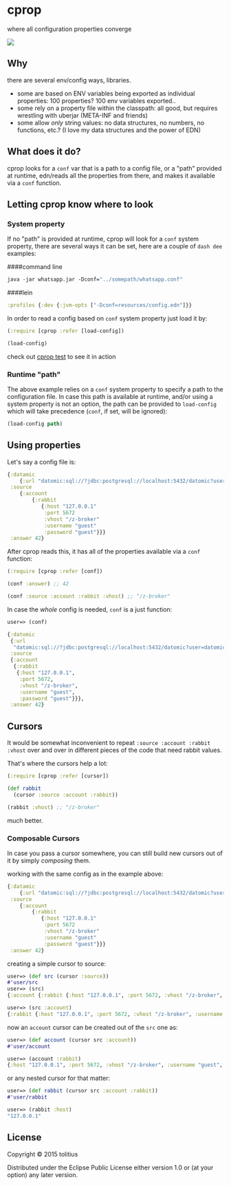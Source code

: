 # cprop

where all configuration properties converge

![](https://clojars.org/cprop/latest-version.svg)

## Why

there are several env/config ways, libraries. 

* some are based on ENV variables being exported as individual properties: 100 properties? 100 env variables exported.. 
* some rely on a property file within the classpath: all good, but requires wrestling with uberjar (META-INF and friends)
* some allow _only_ string values: no data structures, no numbers, no functions, etc.? (I love my data structures and the power of EDN)

## What does it do?

cprop looks for a `conf` var that is a path to a config file, or a "path" provided at runtime, edn/reads all the properties from there, and makes it available via a `conf` function.

## Letting cprop know where to look

### System property

If no "path" is provided at runtime, cprop will look for a `conf` system property, there are several ways it can be set, here are a couple of `dash dee` examples:

####command line

```clojure
java -jar whatsapp.jar -Dconf="../somepath/whatsapp.conf"
```

####lein

```clojure
:profiles {:dev {:jvm-opts ["-Dconf=resources/config.edn"]}}
```

In order to read a config based on `conf` system property just load it by:

```clojure
(:require [cprop :refer [load-config])

(load-config)
```

check out [cprop test](https://github.com/tolitius/cprop/blob/master/test/cprop/core_test.clj#L5) to see it in action

### Runtime "path"

The above example relies on a `conf` system property to specify a path to the configuration file. In case this path is available at runtime, and/or using a system property is not an option, the path can be provided to `load-config` which will take precedence (`conf`, if set, will be ignored):

```clojure
(load-config path)
```

## Using properties

Let's say a config file is:

```clojure
{:datamic 
    {:url "datomic:sql://?jdbc:postgresql://localhost:5432/datomic?user=datomic&password=datomic"}
 :source
    {:account
        {:rabbit
           {:host "127.0.0.1"
            :port 5672
            :vhost "/z-broker"
            :username "guest"
            :password "guest"}}}
 :answer 42}
```

After cprop reads this, it has all of the properties available via a `conf` function:

```clojure
(:require [cprop :refer [conf])
```
```clojure
(conf :answer) ;; 42

(conf :source :account :rabbit :vhost) ;; "/z-broker"
```

In case the _whole_ config is needed, `conf` is a just function:

```clojure
user=> (conf)

{:datomic
 {:url
  "datomic:sql://?jdbc:postgresql://localhost:5432/datomic?user=datomic&password=datomic"},
 :source
 {:account
  {:rabbit
   {:host "127.0.0.1",
    :port 5672,
    :vhost "/z-broker",
    :username "guest",
    :password "guest"}}},
 :answer 42}
```


## Cursors

It would be somewhat inconvenient to repeat `:source :account :rabbit :vhost` over and over in different pieces of the code that need rabbit values.

That's where the cursors help a lot:

```clojure
(:require [cprop :refer [cursor])
```
```clojure
(def rabbit 
  (cursor :source :account :rabbit))

(rabbit :vhost) ;; "/z-broker"
```

much better.

### Composable Cursors

In case you pass a cursor somewhere, you can still build new cursors out of it by simply _composing_ them.

working with the same config as in the example above:

```clojure
{:datamic 
    {:url "datomic:sql://?jdbc:postgresql://localhost:5432/datomic?user=datomic&password=datomic"}
 :source
    {:account
        {:rabbit
           {:host "127.0.0.1"
            :port 5672
            :vhost "/z-broker"
            :username "guest"
            :password "guest"}}}
 :answer 42}
```

creating a simple cursor to source:

```clojure
user=> (def src (cursor :source))
#'user/src
user=> (src)
{:account {:rabbit {:host "127.0.0.1", :port 5672, :vhost "/z-broker", :username "guest", :password "guest"}}}

user=> (src :account)
{:rabbit {:host "127.0.0.1", :port 5672, :vhost "/z-broker", :username "guest", :password "guest"}}
```

now an `account` cursor can be created out of the `src` one as:

```clojure
user=> (def account (cursor src :account))
#'user/account

user=> (account :rabbit)
{:host "127.0.0.1", :port 5672, :vhost "/z-broker", :username "guest", :password "guest"}
```

or any nested cursor for that matter:

```clojure
user=> (def rabbit (cursor src :account :rabbit))
#'user/rabbit

user=> (rabbit :host)
"127.0.0.1"
```

## License

Copyright © 2015 tolitius

Distributed under the Eclipse Public License either version 1.0 or (at
your option) any later version.
